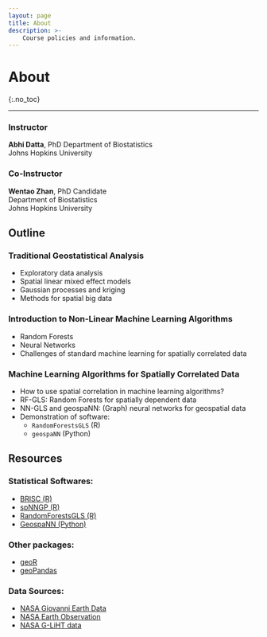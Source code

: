 ```yaml
---
layout: page
title: About
description: >-
    Course policies and information.
---
```


# About
{:.no_toc}

---

### Instructor
**Abhi Datta**, PhD
Department of Biostatistics  
Johns Hopkins University

### Co-Instructor
**Wentao Zhan**, PhD Candidate  
Department of Biostatistics  
Johns Hopkins University

## Outline

### Traditional Geostatistical Analysis
- Exploratory data analysis
- Spatial linear mixed effect models
- Gaussian processes and kriging
- Methods for spatial big data

### Introduction to Non-Linear Machine Learning Algorithms
- Random Forests
- Neural Networks
- Challenges of standard machine learning for spatially correlated data

### Machine Learning Algorithms for Spatially Correlated Data
- How to use spatial correlation in machine learning algorithms?
- RF-GLS: Random Forests for spatially dependent data
- NN-GLS and geospaNN: (Graph) neural networks for geospatial data
- Demonstration of software:
  - `RandomForestsGLS` (R)
  - `geospaNN` (Python)


## Resources

### Statistical Softwares:
- [BRISC (R)](https://cran.r-project.org/web/packages/BRISC/index.html)
- [spNNGP (R)](https://cran.r-project.org/web/packages/spNNGP/index.html)
- [RandomForestsGLS (R)](https://cran.r-project.org/web/packages/RandomForestsGLS/index.html)
- [GeospaNN (Python)](https://wentaozhan1998.github.io/geospaNN-doc/) 

### Other packages:
- [geoR](https://cran.r-project.org/web/packages/geoR/index.html)
- [geoPandas](https://geopandas.org/en/stable/)

### Data Sources:
- [NASA Giovanni Earth Data](https://giovanni.gsfc.nasa.gov/giovanni/)
- [NASA Earth Observation](https://neo.gsfc.nasa.gov/.)
- [NASA G-LiHT data](https://gliht.gsfc.nasa.gov)



